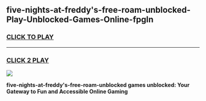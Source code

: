 
## five-nights-at-freddy's-free-roam-unblocked-Play-Unblocked-Games-Online-fpgln
<h3>
<a href="https://premium76.site?title=five-nights-at-freddy's-free-roam-unblocked&ref=25A">CLICK TO PLAY</a></h3>
<hr>

<h3>
<a href="https://premium76.site?title=five-nights-at-freddy's-free-roam-unblocked&ref=25A">CLICK 2 PLAY</a>
  
</h3>

<a href="https://premium76.site?title=five-nights-at-freddy's-free-roam-unblocked&ref=25A"><img src="https://clearcache.store/games.png"></a>


**five-nights-at-freddy's-free-roam-unblocked games unblocked: Your Gateway to Fun and Accessible Online Gaming**
